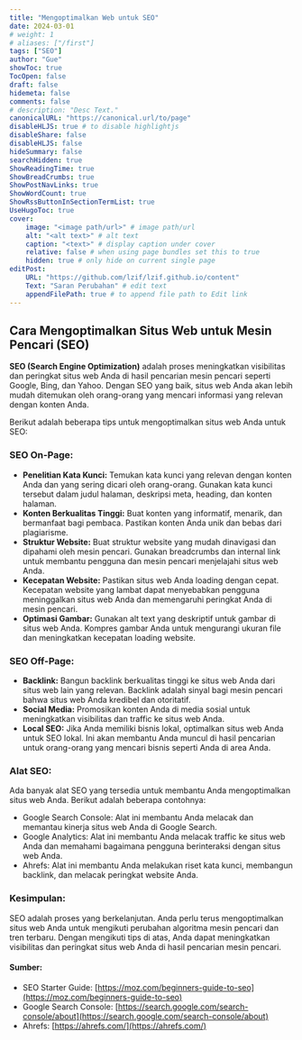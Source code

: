 ```yaml
---
title: "Mengoptimalkan Web untuk SEO"
date: 2024-03-01
# weight: 1
# aliases: ["/first"]
tags: ["SEO"]
author: "Gue"
showToc: true
TocOpen: false
draft: false
hidemeta: false
comments: false
# description: "Desc Text."
canonicalURL: "https://canonical.url/to/page"
disableHLJS: true # to disable highlightjs
disableShare: false
disableHLJS: false
hideSummary: false
searchHidden: true
ShowReadingTime: true
ShowBreadCrumbs: true
ShowPostNavLinks: true
ShowWordCount: true
ShowRssButtonInSectionTermList: true
UseHugoToc: true
cover:
    image: "<image path/url>" # image path/url
    alt: "<alt text>" # alt text
    caption: "<text>" # display caption under cover
    relative: false # when using page bundles set this to true
    hidden: true # only hide on current single page
editPost:
    URL: "https://github.com/lzif/lzif.github.io/content"
    Text: "Saran Perubahan" # edit text
    appendFilePath: true # to append file path to Edit link
---
```


## Cara Mengoptimalkan Situs Web untuk Mesin Pencari (SEO)

**SEO (Search Engine Optimization)** adalah proses meningkatkan visibilitas dan peringkat situs web Anda di hasil pencarian mesin pencari seperti Google, Bing, dan Yahoo. Dengan SEO yang baik, situs web Anda akan lebih mudah ditemukan oleh orang-orang yang mencari informasi yang relevan dengan konten Anda.

Berikut adalah beberapa tips untuk mengoptimalkan situs web Anda untuk SEO:

### **SEO On-Page:**

* **Penelitian Kata Kunci:** Temukan kata kunci yang relevan dengan konten Anda dan yang sering dicari oleh orang-orang. Gunakan kata kunci tersebut dalam judul halaman, deskripsi meta, heading, dan konten halaman.
* **Konten Berkualitas Tinggi:** Buat konten yang informatif, menarik, dan bermanfaat bagi pembaca. Pastikan konten Anda unik dan bebas dari plagiarisme.
* **Struktur Website:** Buat struktur website yang mudah dinavigasi dan dipahami oleh mesin pencari. Gunakan breadcrumbs dan internal link untuk membantu pengguna dan mesin pencari menjelajahi situs web Anda.
* **Kecepatan Website:** Pastikan situs web Anda loading dengan cepat. Kecepatan website yang lambat dapat menyebabkan pengguna meninggalkan situs web Anda dan memengaruhi peringkat Anda di mesin pencari.
* **Optimasi Gambar:** Gunakan alt text yang deskriptif untuk gambar di situs web Anda. Kompres gambar Anda untuk mengurangi ukuran file dan meningkatkan kecepatan loading website.

### **SEO Off-Page:**

* **Backlink:** Bangun backlink berkualitas tinggi ke situs web Anda dari situs web lain yang relevan. Backlink adalah sinyal bagi mesin pencari bahwa situs web Anda kredibel dan otoritatif.
* **Social Media:** Promosikan konten Anda di media sosial untuk meningkatkan visibilitas dan traffic ke situs web Anda.
* **Local SEO:** Jika Anda memiliki bisnis lokal, optimalkan situs web Anda untuk SEO lokal. Ini akan membantu Anda muncul di hasil pencarian untuk orang-orang yang mencari bisnis seperti Anda di area Anda.

### **Alat SEO:**

Ada banyak alat SEO yang tersedia untuk membantu Anda mengoptimalkan situs web Anda. Berikut adalah beberapa contohnya:

* Google Search Console: Alat ini membantu Anda melacak dan memantau kinerja situs web Anda di Google Search.
* Google Analytics: Alat ini membantu Anda melacak traffic ke situs web Anda dan memahami bagaimana pengguna berinteraksi dengan situs web Anda.
* Ahrefs: Alat ini membantu Anda melakukan riset kata kunci, membangun backlink, dan melacak peringkat website Anda.

### **Kesimpulan:**

SEO adalah proses yang berkelanjutan. Anda perlu terus mengoptimalkan situs web Anda untuk mengikuti perubahan algoritma mesin pencari dan tren terbaru. Dengan mengikuti tips di atas, Anda dapat meningkatkan visibilitas dan peringkat situs web Anda di hasil pencarian mesin pencari.

#### **Sumber:**

* SEO Starter Guide: [https://moz.com/beginners-guide-to-seo](https://moz.com/beginners-guide-to-seo)
* Google Search Console: [https://search.google.com/search-console/about](https://search.google.com/search-console/about)
* Ahrefs: [https://ahrefs.com/](https://ahrefs.com/)

